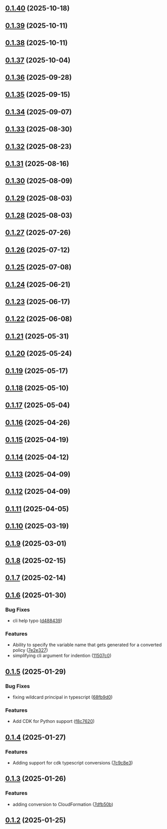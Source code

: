 ## [0.1.40](https://github.com/cloud-copilot/iam-convert/compare/v0.1.39...v0.1.40) (2025-10-18)

## [0.1.39](https://github.com/cloud-copilot/iam-convert/compare/v0.1.38...v0.1.39) (2025-10-11)

## [0.1.38](https://github.com/cloud-copilot/iam-convert/compare/v0.1.37...v0.1.38) (2025-10-11)

## [0.1.37](https://github.com/cloud-copilot/iam-convert/compare/v0.1.36...v0.1.37) (2025-10-04)

## [0.1.36](https://github.com/cloud-copilot/iam-convert/compare/v0.1.35...v0.1.36) (2025-09-28)

## [0.1.35](https://github.com/cloud-copilot/iam-convert/compare/v0.1.34...v0.1.35) (2025-09-15)

## [0.1.34](https://github.com/cloud-copilot/iam-convert/compare/v0.1.33...v0.1.34) (2025-09-07)

## [0.1.33](https://github.com/cloud-copilot/iam-convert/compare/v0.1.32...v0.1.33) (2025-08-30)

## [0.1.32](https://github.com/cloud-copilot/iam-convert/compare/v0.1.31...v0.1.32) (2025-08-23)

## [0.1.31](https://github.com/cloud-copilot/iam-convert/compare/v0.1.30...v0.1.31) (2025-08-16)

## [0.1.30](https://github.com/cloud-copilot/iam-convert/compare/v0.1.29...v0.1.30) (2025-08-09)

## [0.1.29](https://github.com/cloud-copilot/iam-convert/compare/v0.1.28...v0.1.29) (2025-08-03)

## [0.1.28](https://github.com/cloud-copilot/iam-convert/compare/v0.1.27...v0.1.28) (2025-08-03)

## [0.1.27](https://github.com/cloud-copilot/iam-convert/compare/v0.1.26...v0.1.27) (2025-07-26)

## [0.1.26](https://github.com/cloud-copilot/iam-convert/compare/v0.1.25...v0.1.26) (2025-07-12)

## [0.1.25](https://github.com/cloud-copilot/iam-convert/compare/v0.1.24...v0.1.25) (2025-07-08)

## [0.1.24](https://github.com/cloud-copilot/iam-convert/compare/v0.1.23...v0.1.24) (2025-06-21)

## [0.1.23](https://github.com/cloud-copilot/iam-convert/compare/v0.1.22...v0.1.23) (2025-06-17)

## [0.1.22](https://github.com/cloud-copilot/iam-convert/compare/v0.1.21...v0.1.22) (2025-06-08)

## [0.1.21](https://github.com/cloud-copilot/iam-convert/compare/v0.1.20...v0.1.21) (2025-05-31)

## [0.1.20](https://github.com/cloud-copilot/iam-convert/compare/v0.1.19...v0.1.20) (2025-05-24)

## [0.1.19](https://github.com/cloud-copilot/iam-convert/compare/v0.1.18...v0.1.19) (2025-05-17)

## [0.1.18](https://github.com/cloud-copilot/iam-convert/compare/v0.1.17...v0.1.18) (2025-05-10)

## [0.1.17](https://github.com/cloud-copilot/iam-convert/compare/v0.1.16...v0.1.17) (2025-05-04)

## [0.1.16](https://github.com/cloud-copilot/iam-convert/compare/v0.1.15...v0.1.16) (2025-04-26)

## [0.1.15](https://github.com/cloud-copilot/iam-convert/compare/v0.1.14...v0.1.15) (2025-04-19)

## [0.1.14](https://github.com/cloud-copilot/iam-convert/compare/v0.1.13...v0.1.14) (2025-04-12)

## [0.1.13](https://github.com/cloud-copilot/iam-convert/compare/v0.1.12...v0.1.13) (2025-04-09)

## [0.1.12](https://github.com/cloud-copilot/iam-convert/compare/v0.1.11...v0.1.12) (2025-04-09)

## [0.1.11](https://github.com/cloud-copilot/iam-convert/compare/v0.1.10...v0.1.11) (2025-04-05)

## [0.1.10](https://github.com/cloud-copilot/iam-convert/compare/v0.1.9...v0.1.10) (2025-03-19)

## [0.1.9](https://github.com/cloud-copilot/iam-convert/compare/v0.1.8...v0.1.9) (2025-03-01)

## [0.1.8](https://github.com/cloud-copilot/iam-convert/compare/v0.1.7...v0.1.8) (2025-02-15)

## [0.1.7](https://github.com/cloud-copilot/iam-convert/compare/v0.1.6...v0.1.7) (2025-02-14)

## [0.1.6](https://github.com/cloud-copilot/iam-convert/compare/v0.1.5...v0.1.6) (2025-01-30)


### Bug Fixes

* cli help typo ([d488439](https://github.com/cloud-copilot/iam-convert/commit/d4884393806f41f5cac3553f414f1889ce3ba11e))


### Features

* Ability to specify the variable name that gets generated for a converted policy ([7e2e327](https://github.com/cloud-copilot/iam-convert/commit/7e2e3278d9f45a71c0bad8b89cbc1f2f12eb1be7))
* simplifying cli argument for indention ([11507c0](https://github.com/cloud-copilot/iam-convert/commit/11507c02bdb526488648f09f665b7c8c68a66263))

## [0.1.5](https://github.com/cloud-copilot/iam-convert/compare/v0.1.4...v0.1.5) (2025-01-29)


### Bug Fixes

* fixing wildcard principal in typescript ([68fb9d0](https://github.com/cloud-copilot/iam-convert/commit/68fb9d075234cd7af200f479ce932cbb9c60655c))


### Features

* Add CDK for Python support ([f8c7620](https://github.com/cloud-copilot/iam-convert/commit/f8c76209c73db520845f2fb8f5d853c40a859d86))

## [0.1.4](https://github.com/cloud-copilot/iam-convert/compare/v0.1.3...v0.1.4) (2025-01-27)


### Features

* Adding support for cdk typescript conversions ([7c9c8e3](https://github.com/cloud-copilot/iam-convert/commit/7c9c8e3d6950ec511e616c3c74176be8ea05c6a7))

## [0.1.3](https://github.com/cloud-copilot/iam-convert/compare/v0.1.2...v0.1.3) (2025-01-26)


### Features

* adding conversion to CloudFormation ([7dfb50b](https://github.com/cloud-copilot/iam-convert/commit/7dfb50bf85176ee0b6ffa091dfa44353d0b14d93))

## [0.1.2](https://github.com/cloud-copilot/iam-convert/compare/v0.1.1...v0.1.2) (2025-01-25)

